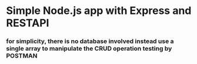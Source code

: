 # Simple Node.js app with Express and RESTAPI 
### for simplicity, there is no database involved instead use a single array to manipulate the CRUD operation testing by POSTMAN

